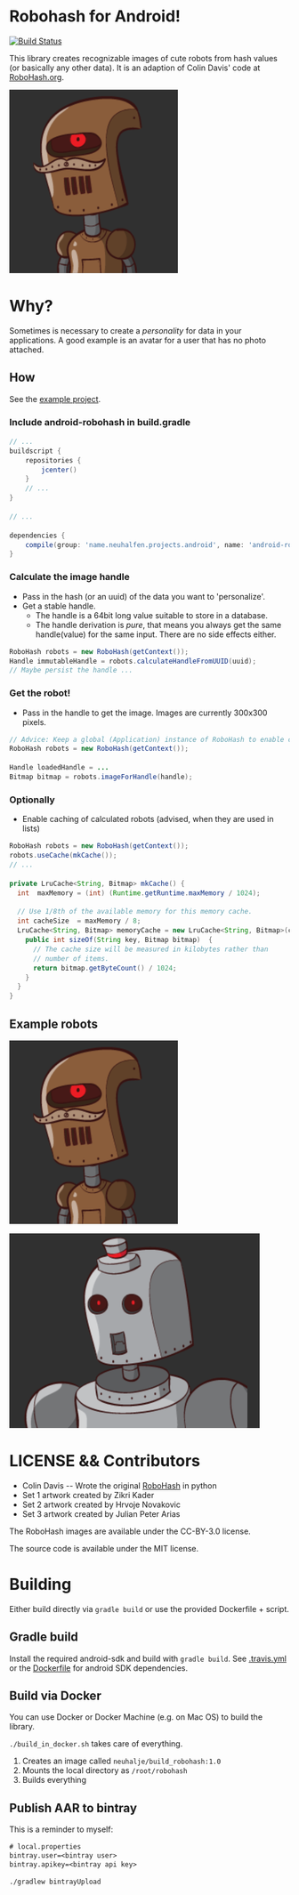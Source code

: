 Robohash for Android!
==========================
[![Build Status](https://travis-ci.org/neuhalje/android-robohash.svg?branch=master)](https://travis-ci.org/neuhalje/android-robohash)

This library creates recognizable images of cute robots from hash values (or basically any other data). It is an adaption of Colin Davis'  code at [RoboHash.org](http:/RoboHash.org).

![Example robot 1](readme.d/robot1.png)

Why?
==========

Sometimes is necessary to create a _personality_ for data in your applications. A good example is an avatar for a user that has no photo attached.


How
----------------
See the [example project](https://github.com/neuhalje/android-robohash-example).

### Include android-robohash in build.gradle

```groovy
// ...
buildscript {
    repositories {
        jcenter()
    }
    // ...
}

// ...

dependencies {
    compile(group: 'name.neuhalfen.projects.android', name: 'android-robohash', version: '1.0.4', ext: 'aar')
}
```



### Calculate the image handle
* Pass in the hash (or an uuid) of the data you want to 'personalize'.
* Get a stable handle.
  * The handle is a 64bit long value suitable to store in a database.
  * The handle derivation is _pure_, that means you always get the same handle(value) for the same input. There are no side effects either.

```java
RoboHash robots = new RoboHash(getContext());
Handle immutableHandle = robots.calculateHandleFromUUID(uuid);
// Maybe persist the handle ...

```

### Get the robot!
* Pass in the handle to get the image. Images are currently 300x300 pixels.

```java
// Advice: Keep a global (Application) instance of RoboHash to enable caching.
RoboHash robots = new RoboHash(getContext());

Handle loadedHandle = ...
Bitmap bitmap = robots.imageForHandle(handle);

```

### Optionally
* Enable caching of calculated robots (advised, when they are used in lists)

```java
RoboHash robots = new RoboHash(getContext());
robots.useCache(mkCache());
// ...

private LruCache<String, Bitmap> mkCache() {
  int  maxMemory = (int) (Runtime.getRuntime.maxMemory / 1024);

  // Use 1/8th of the available memory for this memory cache.
  int cacheSize  = maxMemory / 8;
  LruCache<String, Bitmap> memoryCache = new LruCache<String, Bitmap>(cacheSize) {
    public int sizeOf(String key, Bitmap bitmap)  {
      // The cache size will be measured in kilobytes rather than
      // number of items.
      return bitmap.getByteCount() / 1024;
    }
  }
}
```
Example robots
-------------------

![Example robot 1](readme.d/robot1.png)

![Example robot 2](readme.d/robot2.png)

LICENSE && Contributors
==================
* Colin Davis -- Wrote the original [RoboHash](http:/RoboHash.org) in python
* Set 1 artwork created by Zikri Kader
* Set 2 artwork created by Hrvoje Novakovic
* Set 3 artwork created by Julian Peter Arias

The RoboHash images are available under the CC-BY-3.0 license.

The source code is available under the MIT license.

Building
============

Either build directly via `gradle build` or use the provided Dockerfile + script.

Gradle build
--------------
Install the required android-sdk and build with `gradle build`. See [.travis.yml](.travis.yml) or the [Dockerfile](Dockerfile) for android SDK dependencies. 

Build via Docker
-------------
You can use Docker or Docker Machine (e.g. on Mac OS) to build the library.

`./build_in_docker.sh` takes care of everything.
1) Creates an image called `neuhalje/build_robohash:1.0`
2) Mounts the local directory as `/root/robohash`
3) Builds everything


Publish AAR to bintray
----------------------

This is a reminder to myself:

```properties
# local.properties
bintray.user=<bintray user>
bintray.apikey=<bintray api key>
```

`./gradlew bintrayUpload`

